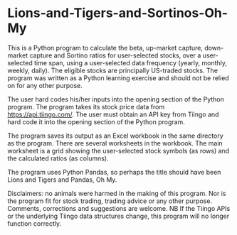 # Lions-and-Tigers-and-Sortinos-Oh-My

This is a Python program to calculate the beta, up-market capture, down-market capture and Sortino ratios for user-selected stocks, over a user-selected time span, using a user-selected data frequency (yearly, monthly, weekly, daily). The eligible stocks are principally US-traded stocks. The program was written as a Python learning exercise and should not be relied on for any other purpose.

The user hard codes his/her inputs into the opening section of the Python program. The program takes its stock price data from https://api.tiingo.com/. The user must obtain an API key from Tiingo and hard code it into the opening section of the Python program.

The program saves its output as an Excel workbook in the same directory as the program. There are several worksheets in the workbook. The main worksheet is a grid showing the user-selected stock symbols (as rows) and the calculated ratios (as columns).

The program uses Python Pandas, so perhaps the title should have been Lions and Tigers and Pandas, Oh My. 

Disclaimers: no animals were harmed in the making of this program. Nor is the program fit for stock trading, trading advice or any other purpose. Comments, corrections and suggestions are welcome. NB If the Tiingo APIs or the underlying Tiingo data structures change, this program will no longer function correctly.
